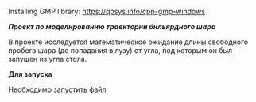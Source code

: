 Installing GMP library: https://qosys.info/cpp-gmp-windows

***Проект по моделированию траектории бильярдного шара***

В проекте исследуется математическое ожидание длины свободного пробега шара (до попадания в лузу) от угла, под которым он был запущен из угла стола.

**Для запуска**

Необходимо запустить файл
